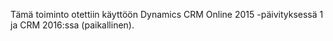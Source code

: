 Tämä toiminto otettiin käyttöön Dynamics CRM Online 2015 -päivityksessä 1 ja CRM 2016:ssa (paikallinen).